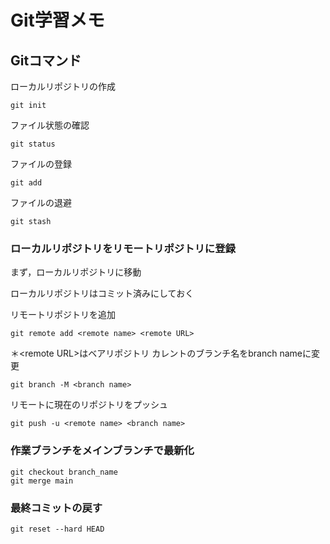 # Git学習メモ
## Gitコマンド

ローカルリポジトリの作成
```
git init
```
ファイル状態の確認
```
git status
```
ファイルの登録
```
git add
```
ファイルの退避
```
git stash
```
### ローカルリポジトリをリモートリポジトリに登録
まず，ローカルリポジトリに移動

ローカルリポジトリはコミット済みにしておく

リモートリポジトリを追加
```
git remote add <remote name> <remote URL>
```
＊\<remote URL\>はベアリポジトリ
カレントのブランチ名をbranch nameに変更
```
git branch -M <branch name>
```
リモートに現在のリポジトリをプッシュ
```
git push -u <remote name> <branch name>
```
### 作業ブランチをメインブランチで最新化
```
git checkout branch_name
git merge main
```
### 最終コミットの戻す
```
git reset --hard HEAD
```
